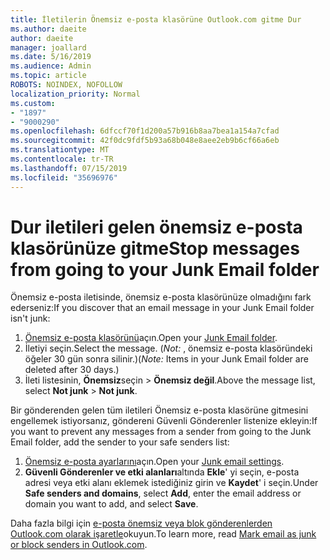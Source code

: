 ```yaml
---
title: İletilerin Önemsiz e-posta klasörüne Outlook.com gitme Dur
ms.author: daeite
author: daeite
manager: joallard
ms.date: 5/16/2019
ms.audience: Admin
ms.topic: article
ROBOTS: NOINDEX, NOFOLLOW
localization_priority: Normal
ms.custom:
- "1897"
- "9000290"
ms.openlocfilehash: 6dfccf70f1d200a57b916b8aa7bea1a154a7cfad
ms.sourcegitcommit: 42f0dc9fdf5b93a68b048e8aee2eb9b6cf66a6eb
ms.translationtype: MT
ms.contentlocale: tr-TR
ms.lasthandoff: 07/15/2019
ms.locfileid: "35696976"
---
```

# <a name="stop-messages-from-going-to-your-junk-email-folder"></a><span data-ttu-id="0eb72-102">Dur iletileri gelen önemsiz e-posta klasörünüze gitme</span><span class="sxs-lookup"><span data-stu-id="0eb72-102">Stop messages from going to your Junk Email folder</span></span>

<span data-ttu-id="0eb72-103">Önemsiz e-posta iletisinde, önemsiz e-posta klasörünüze olmadığını fark ederseniz:</span><span class="sxs-lookup"><span data-stu-id="0eb72-103">If you discover that an email message in your Junk Email folder isn't junk:</span></span>

1. <span data-ttu-id="0eb72-104">[Önemsiz e-posta klasörünü](https://outlook.live.com/mail/junkemail)açın.</span><span class="sxs-lookup"><span data-stu-id="0eb72-104">Open your [Junk Email folder](https://outlook.live.com/mail/junkemail).</span></span>
1. <span data-ttu-id="0eb72-105">İletiyi seçin.</span><span class="sxs-lookup"><span data-stu-id="0eb72-105">Select the message.</span></span> <span data-ttu-id="0eb72-106">(*Not:* , önemsiz e-posta klasöründeki öğeler 30 gün sonra silinir.)</span><span class="sxs-lookup"><span data-stu-id="0eb72-106">(*Note:* Items in your Junk Email folder are deleted after 30 days.)</span></span>
1. <span data-ttu-id="0eb72-107">İleti listesinin, **Önemsiz**seçin > **Önemsiz değil**.</span><span class="sxs-lookup"><span data-stu-id="0eb72-107">Above the message list, select **Not junk** > **Not junk**.</span></span>

<span data-ttu-id="0eb72-108">Bir gönderenden gelen tüm iletileri Önemsiz e-posta klasörüne gitmesini engellemek istiyorsanız, göndereni Güvenli Gönderenler listenize ekleyin:</span><span class="sxs-lookup"><span data-stu-id="0eb72-108">If you want to prevent any messages from a sender from going to the Junk Email folder, add the sender to your safe senders list:</span></span>

1. <span data-ttu-id="0eb72-109">[Önemsiz e-posta ayarlarını](https://go.microsoft.com/fwlink/?linkid=2035804)açın.</span><span class="sxs-lookup"><span data-stu-id="0eb72-109">Open your [Junk email settings](https://go.microsoft.com/fwlink/?linkid=2035804).</span></span>
1. <span data-ttu-id="0eb72-110">**Güvenli Gönderenler ve etki alanları**altında **Ekle**' yi seçin, e-posta adresi veya etki alanı eklemek istediğiniz girin ve **Kaydet**' i seçin.</span><span class="sxs-lookup"><span data-stu-id="0eb72-110">Under **Safe senders and domains**, select **Add**, enter the email address or domain you want to add, and select **Save**.</span></span>

<span data-ttu-id="0eb72-111">Daha fazla bilgi için [e-posta önemsiz veya blok gönderenlerden Outlook.com olarak işaretle](https://support.office.com/article/a3ece97b-82f8-4a5e-9ac3-e92fa6427ae4?wt.mc_id=Office_Outlook_com_Alchemy)okuyun.</span><span class="sxs-lookup"><span data-stu-id="0eb72-111">To learn more, read [Mark email as junk or block senders in Outlook.com](https://support.office.com/article/a3ece97b-82f8-4a5e-9ac3-e92fa6427ae4?wt.mc_id=Office_Outlook_com_Alchemy).</span></span>
